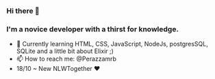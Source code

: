 ### Hi there 👋 
### I'm a novice developer with a thirst for knowledge.

- 🌱 Currently learning HTML, CSS, JavaScript, NodeJs, postgresSQL, SQLite and a little bit about Elixir ;)
- 📫 How to reach me: @Perazzamrb
- 18/10 ~ New NLWTogether ♥


